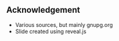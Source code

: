 Acknowledgement
---------------

* Various sources, but mainly gnupg.org
* Slide created using reveal.js
